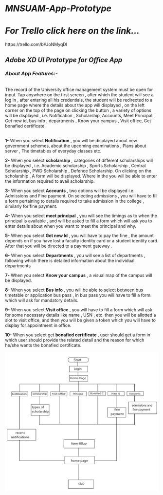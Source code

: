 <h1><i>MNSUAM-App-Prototype</i></h1>

<h1><i>For Trello click here on the link...</i></h1>
https://trello.com/b/UoNMyqDI

<h2><i>Adobe XD UI Prototype for Office App</i></h2>
<h3><i>About App Features:-</i></h3>
<br>
The record of the University office management system must be open for input. Tap anywhere on the first screen , after which the student will see a log in , after entering all his credentials, the student will be redirected to a home page where the details about the app will displayed , on the left corner on the top of the page on clicking the button , a variety of options will be displayed , i.e.  Notification , Scholarship, Accounts, Meet Principal , Get new id, bus info , departments , Know your campus , Visit office, Get bonafied certificate.<br><br>

**1-**  When you select **Notification** , you will be displayed about new government schemes, about the upcoming examinations , Plans about server , The timetables of everyday classes etc.

**2-** When you select **scholarship** , categories of different scholarships will be displayed , i.e. Academic scholarship , Sports Scholarship , Central Scholarship , PWD Scholarship , Defence Scholarship. On clicking on the scholarship , A form will be displayed. Where in the you will be able to enter the information required to avail scholarship.

**3-** When you select **Accounts** , two options will be displayed i.e. Admissions and Fine payment. On selecting admissions , you will have to fill a form pertaining to details required to take admission in the college , similarly for fine payment. 

**4-** When you select **meet principal** , you will see the timings as to when the principal is available , and will be asked to fill a form which will ask you to enter details about when you want to meet the principal and why.

**5-** When you select **Get new Id**  , you will have to pay the fine , the amount depends on if you have lost a faculty identity card or a student identity card. After that you will be directed to a payment gateway .

**6-** When you select **Departments**  , you will see a list of departments , following which there is detailed information about the individual departments

**7-** When you select **Know your campus**  , a visual map of the campus will be displayed.

**8-** When you select **Bus info**  , you will be able to select between bus timetable or application bus pass , in bus pass you will have to fill a form which will ask for mandatory details.

**9-** When you select **Visit office**  , you will have to fill a form which will ask for some necessary details like name , USN , etc. then you will be allotted a slot to visit office, and then you will be given a token which you will have to display for appointment in office.

**10-** When you select get **bonafied certificate**  , user should get a form in which user should provide the related detail and the reason for which he/she wants the bonafied certificate.

![Flow Chart Diagram](https://github.com/theusmanlatif/Office-App-Prototype/blob/main/Flow%20chart.jpg)

